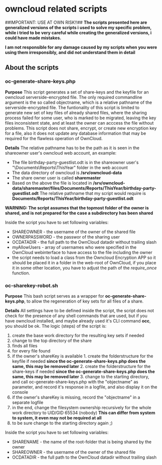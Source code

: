 owncloud related scripts
============
##IMPORTANT: USE AT OWN RISK!!##
**The scripts presented here are generalized versions of the scripts i used to solve my specific problem, while i tried to be very careful while creating the generalized versions, i could have made mistakes.**

**I am not responsible for any damage caused by my scripts when you were using them irresponsibly, and did not understand them in detail**

## About the scripts ##
### oc-generate-share-keys.php ###
**Purpose**
This script generates a set of share-keys and the keyfile for an owncloud serverside-encrypted file. The only required commandline argument is the so called objectname, which is a relative pathname of the serverside-encrypted file.
The funtionality of this script is limited to generate new set of key files of already shared files, where the sharing process failed for some user, who is marked to be migrated, leaving the key files inconsistent state, and at least the owner can acccess the file without problems. This script does not share, encrypt, or create new encryption key for a file, also it does not update any database information that may be required for the flawless operation of OwnCloud.

**Details**
The relative pathname has to be the path as it is seen in the shareowner user's owncloud web account, an example:
 * The file birthday-party-guestlist.odt is in the shareowner user's "\Documents\Reports\ThisYear\" folder in the web account
 * The data directory of owncloud is **/srv/owncloud-data**
 * The share owner user is called **sharemaster**
 * Based on the above the file is located in **/srv/owncloud-data/sharemaster/files/Documents/Reports/ThisYear/birthday-party-guestlist.odt**
The relative pathname that my script would require is **Documents/Reports/ThisYear/birthday-party-guestlist.odt**

**WARNING: The script assumes that the topmost folder of the owner is shared, and is not prepared for the case a subdirectory has been shared**

Inside the script you have to set following variables:
 * SHAREOWNER - the username of the owner of the shared file
 * OWNERPASSWORD - the passwor of the sharing user
 * OCDATADIR - the full path to the OwnCloud datadir without trailing slash
 * myAllowUsers - array of usernames who were specified in the OwnCloud webinterface to have access to the file including the owner
 * the script needs to load a class from the Owncloud Encryption APP so it should be placed it in a folder in the web-root of OwnCloud, if you place it in some other location, you have to adjust the path of the *require_once* function.


### oc-sharekey-robot.sh ###
**Purpose**
This bash script serves as a wrapper for **oc-generate-share-keys.php**, to allow the regeneration of key sets for all files of a share.

**Details**
All settings have to be defined inside the script, the script does not check for the presence of any shell commands that are used, but if you have owncloud installed, and maybe already used it's CLI command **occ**, you should be ok.
The logic (steps) of the script is:
1. create the base work directory for the resulting key sets if needed
2. change to the top directory of the share
3. finds all files
4. for every file found
  1. if the owner's shareKey is available
    1. create the folderstructure for the keyfile if needed **since the oc-generate-share-keys.php does the same, this may be removed later**
    2. create the folderstructure for the share-keys if needed **since the oc-generate-share-keys.php does the same, this may be removed later**
    3. change to the starting directory, and call oc-generate-share-keys.php with the "objectname" as parameter, and record it's response in a logfile, and also display it on the console
  2. if the owner's shareKey is missing, record the "objectname" in a separate logfile
5. in the end, change the filesystem ownership recursively for the whole work directory to UID/GID 65534 (nobody) **This can differ from system to system, it even may not be required at all**
6. to be sure change to the starting directory again ;)

Inside the script you have to set following variables:
 * SHARENAME - the name of the root-folder that is being shared by the owner
 * SHAREOWNER - the username of the owner of the shared file
 * OCDATADIR - the full path to the OwnCloud datadir without trailing slash


